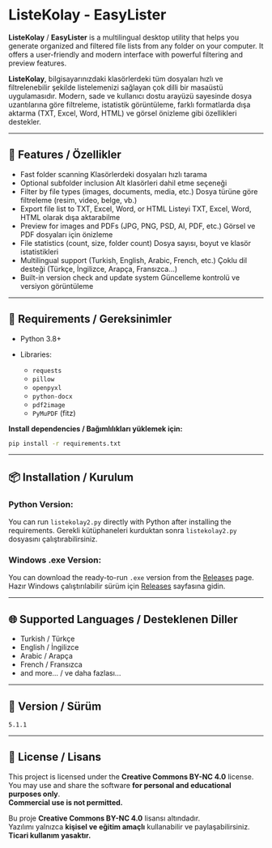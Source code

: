 # ListeKolay - EasyLister

**ListeKolay** / **EasyLister** is a multilingual desktop utility that helps you generate organized and filtered file lists from any folder on your computer. It offers a user-friendly and modern interface with powerful filtering and preview features.

**ListeKolay**, bilgisayarınızdaki klasörlerdeki tüm dosyaları hızlı ve filtrelenebilir şekilde listelemenizi sağlayan çok dilli bir masaüstü uygulamasıdır. Modern, sade ve kullanıcı dostu arayüzü sayesinde dosya uzantılarına göre filtreleme, istatistik görüntüleme, farklı formatlarda dışa aktarma (TXT, Excel, Word, HTML) ve görsel önizleme gibi özellikleri destekler.

---

## 🚀 Features / Özellikler

* Fast folder scanning
  Klasörlerdeki dosyaları hızlı tarama
* Optional subfolder inclusion
  Alt klasörleri dahil etme seçeneği
* Filter by file types (images, documents, media, etc.)
  Dosya türüne göre filtreleme (resim, video, belge, vb.)
* Export file list to TXT, Excel, Word, or HTML
  Listeyi TXT, Excel, Word, HTML olarak dışa aktarabilme
* Preview for images and PDFs (JPG, PNG, PSD, AI, PDF, etc.)
  Görsel ve PDF dosyaları için önizleme
* File statistics (count, size, folder count)
  Dosya sayısı, boyut ve klasör istatistikleri
* Multilingual support (Turkish, English, Arabic, French, etc.)
  Çoklu dil desteği (Türkçe, İngilizce, Arapça, Fransızca...)
* Built-in version check and update system
  Güncelleme kontrolü ve versiyon görüntüleme

---

## 🧰 Requirements / Gereksinimler

* Python 3.8+
* Libraries:

  * `requests`
  * `pillow`
  * `openpyxl`
  * `python-docx`
  * `pdf2image`
  * `PyMuPDF` (fitz)

**Install dependencies / Bağımlılıkları yüklemek için:**

```bash
pip install -r requirements.txt
```

---

## 📦 Installation / Kurulum

### Python Version:

You can run `listekolay2.py` directly with Python after installing the requirements.
Gerekli kütüphaneleri kurduktan sonra `listekolay2.py` dosyasını çalıştırabilirsiniz.

### Windows .exe Version:

You can download the ready-to-run `.exe` version from the [Releases](https://github.com/muallimun/listekolay/releases/) page.
Hazır Windows çalıştırılabilir sürüm için [Releases](https://github.com/muallimun/listekolay/releases/) sayfasına gidin.

---

## 🌐 Supported Languages / Desteklenen Diller

* Turkish / Türkçe
* English / İngilizce
* Arabic / Arapça
* French / Fransızca
* and more... / ve daha fazlası...

---

## 📁 Version / Sürüm

`5.1.1`

---

## 📄 License / Lisans

This project is licensed under the **Creative Commons BY-NC 4.0** license.  
You may use and share the software **for personal and educational purposes only**.  
**Commercial use is not permitted.**

Bu proje **Creative Commons BY-NC 4.0** lisansı altındadır.  
Yazılımı yalnızca **kişisel ve eğitim amaçlı** kullanabilir ve paylaşabilirsiniz.  
**Ticari kullanım yasaktır.**

